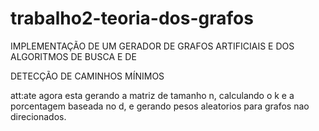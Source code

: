 # trabalho2-teoria-dos-grafos

IMPLEMENTAÇÃO DE UM GERADOR DE GRAFOS ARTIFICIAIS E DOS ALGORITMOS DE BUSCA E DE

DETECÇÃO DE CAMINHOS MÍNIMOS

att:ate agora esta gerando a matriz de tamanho n, calculando o k e a porcentagem baseada no d, e gerando pesos aleatorios para grafos nao direcionados.
